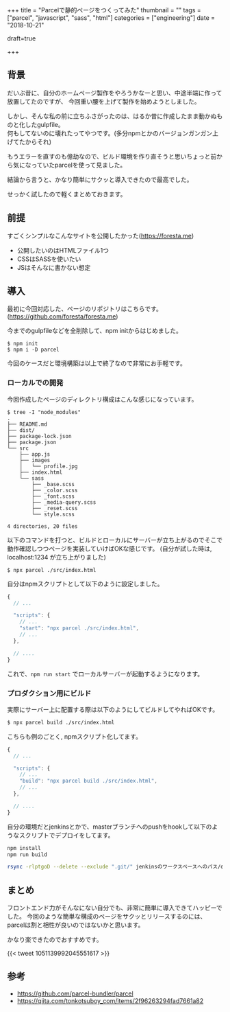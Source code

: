 +++
title = "Parcelで静的ページをつくってみた"
thumbnail = ""
tags = ["parcel", "javascript", "sass", "html"]
categories = ["engineering"]
date = "2018-10-21"

draft=true

+++

## 背景

だいぶ昔に、自分のホームページ製作をやろうかなーと思い、中途半端に作って放置してたのですが、
今回重い腰を上げて製作を始めようとしました。

しかし、そんな私の前に立ちふさがったのは、はるか昔に作成したまま動かぬものと化したgulpfile。\
何もしてないのに壊れたってやつです。(多分npmとかのバージョンガンガン上げてたからそれ)

もうエラーを直すのも億劫なので、ビルド環境を作り直そうと思いちょっと前から気になっていたparcelを使って見ました。

結論から言うと、かなり簡単にサクッと導入できたので最高でした。


せっかく試したので軽くまとめておきます。

## 前提

すごくシンプルなこんなサイトを公開したかった(https://foresta.me)

* 公開したいのはHTMLファイル1つ
* CSSはSASSを使いたい
* JSはそんなに書かない想定

## 導入

最初に今回対応した、ページのリポジトリはこちらです。\
(https://github.com/foresta/foresta.me)

今までのgulpfileなどを全削除して、npm initからはじめました。

```
$ npm init
$ npm i -D parcel
```

今回のケースだと環境構築は以上で終了なので非常にお手軽です。


### ローカルでの開発

今回作成したページのディレクトリ構成はこんな感じになっています。

```
$ tree -I "node_modules"
.
├── README.md
├── dist/
├── package-lock.json
├── package.json
└── src
    ├── app.js
    ├── images
    │   └── profile.jpg
    ├── index.html
    └── sass
        ├── _base.scss
        ├── _color.scss
        ├── _font.scss
        ├── _media-query.scss
        ├── _reset.scss
        └── style.scss

4 directories, 20 files

```

以下のコマンドを打つと、ビルドとローカルにサーバーが立ち上がるのでそこで動作確認しつつページを実装していけばOKな感じです。
(自分が試した時は, localhost:1234 が立ち上がりました)

```
$ npx parcel ./src/index.html
```

自分はnpmスクリプトとして以下のように設定しました。


```js
{
  // ...

  "scripts": {
    // ...
    "start": "npx parcel ./src/index.html",
    // ...
  },

  // ....
}
```

これで、`npm run start` でローカルサーバーが起動するようになります。

### プロダクション用にビルド

実際にサーバー上に配置する際は以下のようにしてビルドしてやればOKです。

```bash
$ npx parcel build ./src/index.html
```

こちらも例のごとく, npmスクリプト化してます。
```js
{
  // ...

  "scripts": {
    // ...
    "build": "npx parcel build ./src/index.html",
    // ...
  },

  // ....
}
```

自分の環境だとjenkinsとかで、masterブランチへのpushをhookして以下のようなスクリプトでデプロイをしてます。

```bash
npm install
npm run build

rsync -rlptgoD --delete --exclude ".git/" jenkinsのワークスペースへのパス/dist/ デプロイ先のパス
```

## まとめ

フロントエンド力がそんなにない自分でも、非常に簡単に導入できてハッピーでした。
今回のような簡単な構成のページをサクッとリリースするのには、parcelは割と相性が良いのではないかと思います。

かなり楽できたのでおすすめです。

{{< tweet 1051139992045551617 >}}

## 参考

* https://github.com/parcel-bundler/parcel
* https://qiita.com/tonkotsuboy_com/items/2f96263294fad7661a82

